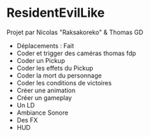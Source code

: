 # ResidentEvilLike
Projet par Nicolas "Raksakoreko" & Thomas GD

- Déplacements : Fait
- Coder et trigger des caméras thomas fdp
- Coder un Pickup
- Coder les effets du Pickup
- Coder la mort du personnage
- Coder les conditions de victoires
- Créer une animation
- Créer un gameplay
- Un LD
- Ambiance Sonore
- Des FX
- HUD
